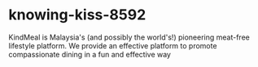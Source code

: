 # knowing-kiss-8592
KindMeal is Malaysia's (and possibly the world's!) pioneering meat-free lifestyle platform. We provide an effective platform to promote compassionate dining in a fun and effective way
